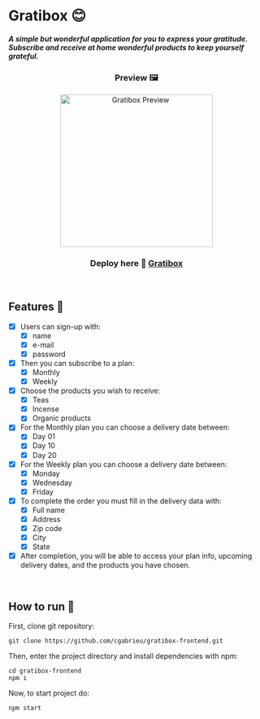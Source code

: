 # Gratibox 😊
##### A simple but wonderful application for you to express your gratitude. Subscribe and receive at home wonderful products to keep yourself grateful.

<div align="center"/>

  ### Preview 🖼️
  <img src="https://i.ibb.co/YXGcBgd/ezgif-com-gif-maker.gif" width="300px" alt="Gratibox Preview" />
  
  ### Deploy here 📱 [Gratibox](https://gratibox-f.vercel.app)
</div>
<br>

## Features 💅

- [x] Users can sign-up with:
  - [x] name
  - [x] e-mail
  - [x] password
- [x] Then you can subscribe to a plan:
  - [x] Monthly
  - [x] Weekly
- [x] Choose the products you wish to receive:
  - [x] Teas
  - [x] Incense
  - [x] Organic products
- [x] For the Monthly plan you can choose a delivery date between:
  - [x] Day 01
  - [x] Day 10
  - [x] Day 20
- [x] For the Weekly plan you can choose a delivery date between:
  - [x] Monday
  - [x] Wednesday
  - [x] Friday
- [x] To complete the order you must fill in the delivery data with:
  - [x] Full name
  - [x] Address
  - [x] Zip code
  - [x] City
  - [x] State
- [x] After completion, you will be able to access your plan info, upcoming delivery dates, and the products you have chosen.

<br>

## How to run 🏃

First, clone git repository:

    git clone https://github.com/cgabrieu/gratibox-frontend.git

Then, enter the project directory and install dependencies with npm:

    cd gratibox-frontend
    npm i

Now, to start project do:

    npm start
    
    
